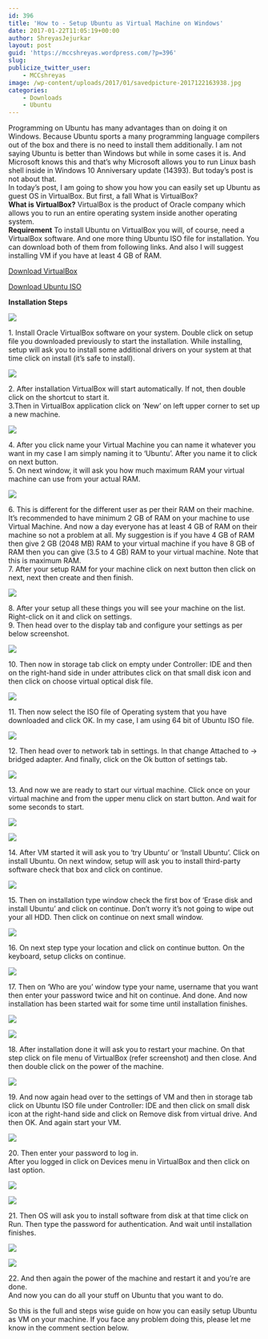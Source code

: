 ```yaml
---
id: 396
title: 'How to - Setup Ubuntu as Virtual Machine on Windows'
date: 2017-01-22T11:05:19+00:00
author: ShreyasJejurkar
layout: post
guid: 'https://mccshreyas.wordpress.com/?p=396'
slug: 
publicize_twitter_user:
    - MCCshreyas
image: /wp-content/uploads/2017/01/savedpicture-2017122163938.jpg
categories:
    - Downloads
    - Ubuntu
---
```


Programming on Ubuntu has many advantages than on doing it on Windows. Because Ubuntu sports a many programming language compilers out of the box and there is no need to install them additionally. I am not saying Ubuntu is better than Windows but while in some cases it is. And Microsoft knows this and that’s why Microsoft allows you to run Linux bash shell inside in Windows 10 Anniversary update (14393). But today’s post is not about that.  
In today’s post, I am going to show you how you can easily set up Ubuntu as guest OS in VirtualBox. But first, a fall What is VirtualBox?  
**What is VirtualBox?** VirtualBox is the product of Oracle company which allows you to run an entire operating system inside another operating system.  
**Requirement** To install Ubuntu on VirtualBox you will, of course, need a VirtualBox software. And one more thing Ubuntu ISO file for installation. You can download both of them from following links. And also I will suggest installing VM if you have at least 4 GB of RAM.

[Download VirtualBox ](http://filehippo.com/download_virtualbox/)

[Download Ubuntu ISO ](https://www.ubuntu.com/download/desktop)

**Installation Steps**

![](http://mccshreyas.files.wordpress.com/2017/01/savedpicture-2017122161831.png?w=700)

1\. Install Oracle VirtualBox software on your system. Double click on setup file you downloaded previously to start the installation. While installing, setup will ask you to install some additional drivers on your system at that time click on install (it’s safe to install).

![](http://mccshreyas.files.wordpress.com/2017/01/savedpicture-201712216201.png?w=700)

2\. After installation VirtualBox will start automatically. If not, then double click on the shortcut to start it.  
3.Then in VirtualBox application click on ‘New’ on left upper corner to set up a new machine.

![](http://mccshreyas.files.wordpress.com/2017/01/savedpicture-201712216214.png?w=700)

4\. After you click name your Virtual Machine you can name it whatever you want in my case I am simply naming it to ‘Ubuntu’. After you name it to click on next button.  
5\. On next window, it will ask you how much maximum RAM your virtual machine can use from your actual RAM.

![](http://mccshreyas.files.wordpress.com/2017/01/savedpicture-2017122162144.png?w=700)

6\. This is different for the different user as per their RAM on their machine. It’s recommended to have minimum 2 GB of RAM on your machine to use Virtual Machine. And now a day everyone has at least 4 GB of RAM on their machine so not a problem at all. My suggestion is if you have 4 GB of RAM then give 2 GB (2048 MB) RAM to your virtual machine if you have 8 GB of RAM then you can give (3.5 to 4 GB) RAM to your virtual machine. Note that this is maximum RAM.  
7\. After your setup RAM for your machine click on next button then click on next, next then create and then finish.

![](http://mccshreyas.files.wordpress.com/2017/01/savedpicture-2017122162231.png?w=700)

8\. After your setup all these things you will see your machine on the list. Right-click on it and click on settings.  
9\. Then head over to the display tab and configure your settings as per below screenshot.

![](http://mccshreyas.files.wordpress.com/2017/01/savedpicture-2017122162312.png?w=700)

10\. Then now in storage tab click on empty under Controller: IDE and then on the right-hand side in under attributes click on that small disk icon and then click on choose virtual optical disk file.

![](http://mccshreyas.files.wordpress.com/2017/01/savedpicture-2017122162349.png?w=700)

11\. Then now select the ISO file of Operating system that you have downloaded and click OK. In my case, I am using 64 bit of Ubuntu ISO file.

![](http://mccshreyas.files.wordpress.com/2017/01/savedpicture-2017122162430.png?w=700)

12\. Then head over to network tab in settings. In that change Attached to -&gt; bridged adapter. And finally, click on the Ok button of settings tab.

![](http://mccshreyas.files.wordpress.com/2017/01/savedpicture-2017122162512.png?w=700)

13\. And now we are ready to start our virtual machine. Click once on your virtual machine and from the upper menu click on start button. And wait for some seconds to start.

![](http://mccshreyas.files.wordpress.com/2017/01/savedpicture-2017122162540.png?w=700)

![](http://mccshreyas.files.wordpress.com/2017/01/savedpicture-201712216266.png?w=700)

14\. After VM started it will ask you to ‘try Ubuntu’ or ‘Install Ubuntu’. Click on install Ubuntu. On next window, setup will ask you to install third-party software check that box and click on continue.

![](http://mccshreyas.files.wordpress.com/2017/01/savedpicture-2017122162644.png?w=700)

15\. Then on installation type window check the first box of ‘Erase disk and install Ubuntu’ and click on continue. Don’t worry it’s not going to wipe out your all HDD. Then click on continue on next small window.

![](http://mccshreyas.files.wordpress.com/2017/01/savedpicture-2017122162719.png?w=700)

16\. On next step type your location and click on continue button. On the keyboard, setup clicks on continue.

![](http://mccshreyas.files.wordpress.com/2017/01/savedpicture-2017122162746.png?w=700)

17\. Then on ‘Who are you’ window type your name, username that you want then enter your password twice and hit on continue. And done. And now installation has been started wait for some time until installation finishes.

![](http://mccshreyas.files.wordpress.com/2017/01/savedpicture-2017122162811.png?w=700)

![](http://mccshreyas.files.wordpress.com/2017/01/savedpicture-2017122162833.png?w=700)

18\. After installation done it will ask you to restart your machine. On that step click on file menu of VirtualBox (refer screenshot) and then close. And then double click on the power of the machine.

![](http://mccshreyas.files.wordpress.com/2017/01/savedpicture-201712216294.png?w=700)

19\. And now again head over to the settings of VM and then in storage tab click on Ubuntu ISO file under Controller: IDE and then click on small disk icon at the right-hand side and click on Remove disk from virtual drive. And then OK. And again start your VM.

![](http://mccshreyas.files.wordpress.com/2017/01/savedpicture-2017122162936.png?w=700)

20\. Then enter your password to log in.  
After you logged in click on Devices menu in VirtualBox and then click on last option.

![](http://mccshreyas.files.wordpress.com/2017/01/savedpicture-201712216302.png?w=700)

![](http://mccshreyas.files.wordpress.com/2017/01/savedpicture-2017122163035.png?w=700)

21\. Then OS will ask you to install software from disk at that time click on Run. Then type the password for authentication. And wait until installation finishes.

![](http://mccshreyas.files.wordpress.com/2017/01/savedpicture-201712216310.png?w=700)

![](http://mccshreyas.files.wordpress.com/2017/01/savedpicture-2017122163127.png?w=700)

22\. And then again the power of the machine and restart it and you’re are done.  
And now you can do all your stuff on Ubuntu that you want to do.

So this is the full and steps wise guide on how you can easily setup Ubuntu as VM on your machine. If you face any problem doing this, please let me know in the comment section below.